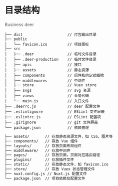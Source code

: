 # 目录结构

<div class="grid grid-cols-2 gap-4">
  <span style="opacity: 0.7" class="text-center pb-10px">Business</span>
  <span style="opacity: 0.7" class="text-center pb-10px">deer</span>
</div>

<div class="grid grid-cols-2 gap-4">

```
├── dist                    // 打包输出目录
├── public           
│   └── favicon.ico         // 项目图标
├── src              
│   ├── .deer               // 临时文件目录
│   ├── .deer-production    // 临时文件目录
│   ├── apis                // 接口
│   ├── assets              // 静态资源
│   ├── components          // 组件和约定式插槽
│   ├── middlewares         // 中间件
│   ├── store               // Vuex store
│   ├── svgs                // svg 资源
│   ├── views               // 业务代码
│   └── main.js             // 入口文件
├── .deerrc.js              // deer 配置文件
├── .eslintignore           // ESLint 文件屏蔽
├── .eslintrc.js            // ESLint 配置项
├── .girignore              // git 文件屏蔽
└── package.json            // 依赖管理
```

```bash
├── assets/       // 存放静态资源文件，如 CSS、图片等
├── components/   // 存放 Vue 组件
├── layouts/      // 存放页面布局组件
├── middleware/   // 存放中间件
├── pages/        // 存放页面，页面对应路由路径
├── plugins/      // 存放插件文件
├── static/       // 存放静态文件，如 favicon.ico
├── store/        // 存放 Vuex 状态管理文件
├── nuxt.config.js // Nuxt.js 配置文件
└── package.json  // 项目依赖及配置文件
```
</div>
